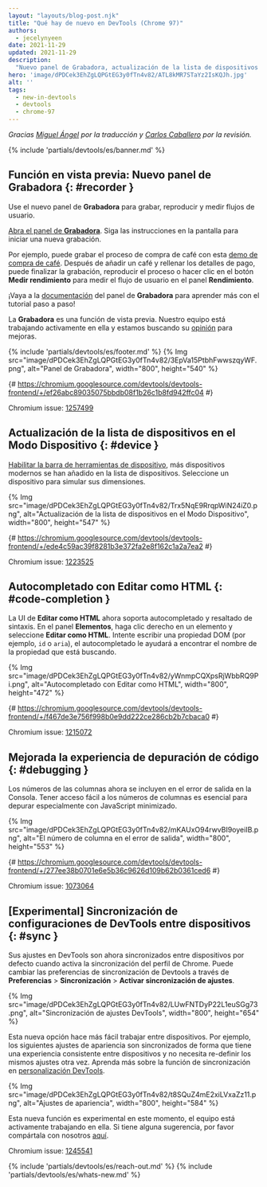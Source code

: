 ```yaml
---
layout: "layouts/blog-post.njk"
title: "Qué hay de nuevo en DevTools (Chrome 97)"
authors:
  - jecelynyeen
date: 2021-11-29
updated: 2021-11-29
description:
  "Nuevo panel de Grabadora, actualización de la lista de dispositivos en el Modo Dispositivo y más."
hero: 'image/dPDCek3EhZgLQPGtEG3y0fTn4v82/ATL8kMR7STaYz2IsKQJh.jpg'
alt: ''
tags:
  - new-in-devtools
  - devtools
  - chrome-97
---
```


<!-- start: translation instructions -->
<!-- 1. Remove the "draft: true" tag above when submitting PR -->
<!-- 2. Provide translations under each of the English commented original content -->
<!-- 3. Translate the "description" tag above -->
<!-- 4. Translate all the <img> alt text -->
<!-- 5. Update the whats-new.md file -->
<!-- end: translation instructions -->

*Gracias [Miguel Ángel](https://midu.dev) por la traducción y [Carlos Caballero](https://carloscaballero.io) por la revisión.*

{% include 'partials/devtools/es/banner.md' %}


<!-- ## Preview feature: New Recorder panel {: #recorder } -->
## Función en vista previa: Nuevo panel de Grabadora {: #recorder }

<!-- Use the new **Recorder** panel to record, replay and measure user flows.  -->
Use el nuevo panel de **Grabadora** para grabar, reproducir y medir flujos de usuario.

<!-- [Open the **Recorder** panel](/docs/devtools/recorder/#open). Follow the instructions on screen to start a new recording.  -->
[Abra el panel de **Grabadora**](/docs/devtools/recorder/#open). Siga las instrucciones en la pantalla para iniciar una nueva grabación.

<!-- For example, you can record the coffee checkout process with this [coffee ordering demo](https://coffee-cart.netlify.app/) application. After adding a coffee and filling out payment details, you can end the recording, replay the process or click on the **Measure performance** button to measure the user flow in the **Performance** panel. -->
Por ejemplo, puede grabar el proceso de compra de café con esta [demo de compra de café](https://coffee-cart.netlify.app/). Después de añadir un café y rellenar los detalles de pago, puede finalizar la grabación, reproducir el proceso o hacer clic en el botón **Medir rendimiento** para medir el flujo de usuario en el panel **Rendimiento**.

<!-- Go to the **Recorder** panel [documentation](/docs/devtools/recorder/) to learn more with the step-by-step tutorial! -->
¡Vaya a la [documentación](/docs/devtools/recorder/) del panel de **Grabadora** para aprender más con el tutorial paso a paso!

<!-- The **Recorder** panel is a preview feature. Our team is still actively working on it and we are looking for your [feedback](https://goo.gle/recorder-feedback) for further enhancements. -->
La **Grabadora** es una función de vista previa. Nuestro equipo está trabajando activamente en ella y estamos buscando su [opinión](https://goo.gle/recorder-feedback) para mejoras.

{% include 'partials/devtools/es/footer.md' %}
{% Img src="image/dPDCek3EhZgLQPGtEG3y0fTn4v82/3EpVa15PtbhFwwszqyWF.png", alt="Panel de Grabadora", width="800", height="540" %}

{# https://chromium.googlesource.com/devtools/devtools-frontend/+/ef26abc89035075bbdb08f1b26c1b8fd942ffc04 #}

Chromium issue: [1257499](https://crbug.com/1257499)


<!-- ## Refresh device list in Device Mode {: #device } -->
## Actualización de la lista de dispositivos en el Modo Dispositivo {: #device }

<!-- [Enabling the Device Toolbar](/docs/devtools/device-mode#viewport), more modern devices are now added in the device list. Select a device to simulate its dimensions. -->
[Habilitar la barra de herramientas de dispositivo](/docs/devtools/device-mode#viewport), más dispositivos modernos se han añadido en la lista de dispositivos. Seleccione un dispositivo para simular sus dimensiones.

{% Img src="image/dPDCek3EhZgLQPGtEG3y0fTn4v82/Trx5NqE9RrqpWiN24iZ0.png", alt="Actualización de la lista de dispositivos en el Modo Dispositivo", width="800", height="547" %}

{# https://chromium.googlesource.com/devtools/devtools-frontend/+/ede4c59ac39f8281b3e372fa2e8f162c1a2a7ea2 #}

Chromium issue: [1223525](https://crbug.com/1223525)


<!-- ## Autocomplete with Edit as HTML {: #code-completion } -->
## Autocompletado con Editar como HTML {: #code-completion }

<!-- The **Edit as HTML** UI now supports autocomplete and syntax highlights. In the **Elements** panel, right click on an element, and select  **Edit as HTML**. Try typing a DOM property (e.g. `id`, `aria`), the autocomplete should help you find the property name you're looking for. -->
La UI de **Editar como HTML** ahora soporta autocompletado y resaltado de sintaxis. En el panel **Elementos**, haga clic derecho en un elemento y seleccione **Editar como HTML**. Intente escribir una propiedad DOM (por ejemplo, `id` o `aria`), el autocompletado le ayudará a encontrar el nombre de la propiedad que está buscando.

{% Img src="image/dPDCek3EhZgLQPGtEG3y0fTn4v82/yWnmpCQXpsRjWbbRQ9Pi.png", alt="Autocompletado con Editar como HTML", width="800", height="472" %}

{# https://chromium.googlesource.com/devtools/devtools-frontend/+/f467de3e756f998b0e9dd222ce286cb2b7cbaca0 #}

Chromium issue: [1215072](https://crbug.com/1215072)


<!-- ## Improved code debugging experience {: #debugging } -->
## Mejorada la experiencia de depuración de código {: #debugging }

<!-- Column numbers are now included in the output error in the Console. Having easy access to the column number is essential for debugging especially with minified JavaScript. -->
Los números de las columnas ahora se incluyen en el error de salida en la Consola. Tener acceso fácil a los números de columnas es esencial para depurar especialmente con JavaScript minimizado.

{% Img src="image/dPDCek3EhZgLQPGtEG3y0fTn4v82/mKAUxO94rwvBI9oyeiIB.png", alt="El número de columna en el error de salida", width="800", height="553" %}

{# https://chromium.googlesource.com/devtools/devtools-frontend/+/277ee38b0701e6e5b36c9626d109b62b0361ced6 #}

Chromium issue: [1073064](https://crbug.com/1073064)


<!-- ## [Experimental] Syncing DevTools settings across devices {: #sync } -->
## [Experimental] Sincronización de configuraciones de DevTools entre dispositivos {: #sync }

<!-- Your DevTools settings are now synced across devices by default when you turn on Chrome profile sync. You can change the DevTools sync settings via **Settings** > **Sync** > **Enable settings sync**.  -->
Sus ajustes en DevTools son ahora sincronizados entre dispositivos por defecto cuando activa la sincronización del perfil de Chrome. Puede cambiar las preferencias de sincronización de Devtools a través de **Preferencias** > **Sincronización** > **Activar sincronización de ajustes**.

{% Img src="image/dPDCek3EhZgLQPGtEG3y0fTn4v82/LUwFNTDyP22L1euSGg73.png", alt="Sincronización de ajustes DevTools", width="800", height="654" %}

<!-- This new setting makes it easier for you to work across devices. For example, the following appearance settings are synced so you have a consistent experience across devices and don’t need to re-define the same settings again. Learn more about the sync feature in [DevTools customization](/docs/devtools/customize/). -->
Esta nueva opción hace más fácil trabajar entre dispositivos. Por ejemplo, los siguientes ajustes de apariencia son sincronizados de forma que tiene una experiencia consistente entre dispositivos y no necesita re-definir los mismos ajustes otra vez. Aprenda más sobre la función de sincronización en [personalización DevTools](/docs/devtools/customize/).

{% Img src="image/dPDCek3EhZgLQPGtEG3y0fTn4v82/t8SQuZ4mE2xiLVxaZz11.png", alt="Ajustes de apariencia", width="800", height="584" %}

<!-- This feature is experimental at the moment, the team is still actively working on it. If you have any feedback, please share with us [here](https://crbug.com/1245541). -->
Esta nueva función es experimental en este momento, el equipo está activamente trabajando en ella. Si tiene alguna sugerencia, por favor compártala con nosotros [aquí](https://crbug.com/1245541).

Chromium issue: [1245541](https://crbug.com/1245541)

{% include 'partials/devtools/es/reach-out.md' %}
{% include 'partials/devtools/es/whats-new.md' %}
